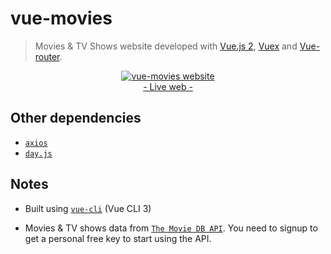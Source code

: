 # vue-movies
> Movies & TV Shows website developed with [Vue.js 2](http://vuejs.org/guide/), [Vuex](https://github.com/vuejs/vuex) and [Vue-router](https://router.vuejs.org/). 

<p align="center">
	<a href="https://ozoono.github.io/vue-movies/" target="_blank">
 		<img src="https://raw.githubusercontent.com/ozoono/vue-movies/master/docs/screenshot.png" alt="vue-movies website" />
 		<br/>
 		- Live web -
 	</a>
</p>

## Other dependencies
 - [`axios`](https://github.com/axios/axios)
 - [`day.js`](https://github.com/iamkun/dayjs)

## Notes
* Built using  [`vue-cli`](https://github.com/vuejs/vue-cli) (Vue CLI 3)

* Movies & TV shows data from [`The Movie DB API`](hhttps://www.themoviedb.org/documentation/api). You need to signup to get a personal free key to start using the API.
